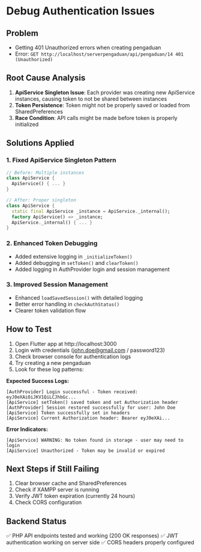 # Debug Authentication Issues

## Problem

- Getting 401 Unauthorized errors when creating pengaduan
- Error: `GET http://localhost/serverpengaduan/api/pengaduan/14 401 (Unauthorized)`

## Root Cause Analysis

1. **ApiService Singleton Issue**: Each provider was creating new ApiService instances, causing token to not be shared between instances
2. **Token Persistence**: Token might not be properly saved or loaded from SharedPreferences
3. **Race Condition**: API calls might be made before token is properly initialized

## Solutions Applied

### 1. Fixed ApiService Singleton Pattern

```dart
// Before: Multiple instances
class ApiService {
  ApiService() { ... }
}

// After: Proper singleton
class ApiService {
  static final ApiService _instance = ApiService._internal();
  factory ApiService() => _instance;
  ApiService._internal() { ... }
}
```

### 2. Enhanced Token Debugging

- Added extensive logging in `_initializeToken()`
- Added debugging in `setToken()` and `clearToken()`
- Added logging in AuthProvider login and session management

### 3. Improved Session Management

- Enhanced `loadSavedSession()` with detailed logging
- Better error handling in `checkAuthStatus()`
- Clearer token validation flow

## How to Test

1. Open Flutter app at http://localhost:3000
2. Login with credentials (john.doe@gmail.com / password123)
3. Check browser console for authentication logs
4. Try creating a new pengaduan
5. Look for these log patterns:

**Expected Success Logs:**

```
[AuthProvider] Login successful - Token received: eyJ0eXAiOiJKV1QiLCJhbGc...
[ApiService] setToken() saved token and set Authorization header
[AuthProvider] Session restored successfully for user: John Doe
[ApiService] Token successfully set in headers
[ApiService] Current Authorization header: Bearer eyJ0eXAi...
```

**Error Indicators:**

```
[ApiService] WARNING: No token found in storage - user may need to login
[ApiService] Unauthorized - Token may be invalid or expired
```

## Next Steps if Still Failing

1. Clear browser cache and SharedPreferences
2. Check if XAMPP server is running
3. Verify JWT token expiration (currently 24 hours)
4. Check CORS configuration

## Backend Status

✅ PHP API endpoints tested and working (200 OK responses)
✅ JWT authentication working on server side
✅ CORS headers properly configured

